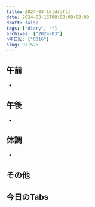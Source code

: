 ```yaml
---
title: 2024-03-16[draft]
date: 2024-03-16T00:00:00+09:00
draft: false
tags: ["diary", ""]
archives: ["2024-03"]
n年日記: ["0316"]
slug: 971525
---
```

## 午前
- 
## 午後
- 
## 体調
- 
## その他
## 今日のTabs